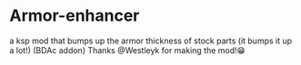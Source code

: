 # Armor-enhancer
a ksp mod that bumps up the armor thickness of stock parts (it bumps it up a lot!)
(BDAc addon) 
Thanks @Westleyk for making the mod!😁
